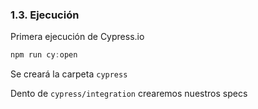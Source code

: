 ### 1.3. Ejecución

Primera ejecución de Cypress.io

```typescript
npm run cy:open
```
Se creará la carpeta `cypress`

Dento de `cypress/integration` crearemos nuestros specs

